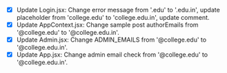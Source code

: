 - [x] Update Login.jsx: Change error message from '.edu' to '.edu.in', update placeholder from 'college.edu' to 'college.edu.in', update comment.
- [x] Update AppContext.jsx: Change sample post authorEmails from '@college.edu' to '@college.edu.in'.
- [x] Update Admin.jsx: Change ADMIN_EMAILS from '@college.edu' to '@college.edu.in'.
- [x] Update App.jsx: Change admin email check from '@college.edu' to '@college.edu.in'.
